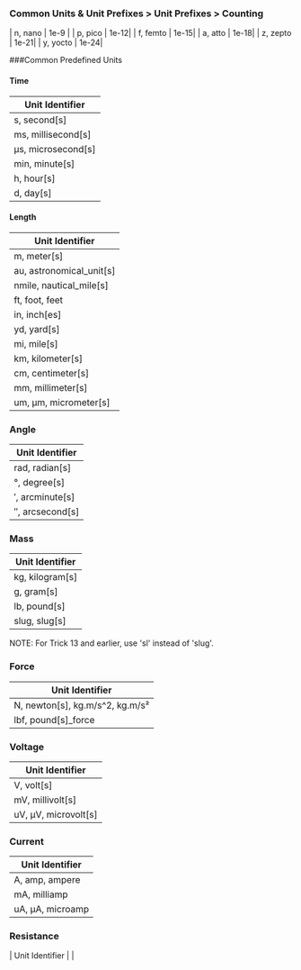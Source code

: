 ### Common Units & Unit Prefixes > Unit Prefixes > Counting

| n, nano           | 1e-9 |
| p, pico           | 1e-12|
| f, femto          | 1e-15|
| a, atto           | 1e-18|
| z, zepto          | 1e-21|
| y, yocto          | 1e-24|

<a id=common-predefined-units></a>
###Common Predefined Units

<a id=time></a>
#### Time
| Unit Identifier                 |
|---------------------------------|
| s, second[s]                    |
| ms, millisecond[s]              |
| &#x3BC;s, microsecond[s]        |
| min, minute[s]                  |
| h, hour[s]                      |
| d, day[s]                       |

<a id=length></a>
#### Length
| Unit Identifier                 |
|---------------------------------|
| m, meter[s]                     |
| au, astronomical_unit[s]        |
| nmile, nautical_mile[s]         |
| ft, foot, feet                  |
| in, inch[es]                    |
| yd, yard[s]                     |
| mi, mile[s]                     |
| km, kilometer[s]                |
| cm, centimeter[s]               |
| mm, millimeter[s]               |
| um, &#x3BC;m, micrometer[s]     |

<a id=angle></a>
### Angle
| Unit Identifier                 |
|---------------------------------|
| rad, radian[s]                  |
| &#xB0;, degree[s]               |
| &#x2032;, arcminute[s]          |
| &#x2033;, arcsecond[s]          |

<a id=mass></a>
### Mass
| Unit Identifier                 |
|---------------------------------|
| kg, kilogram[s]                 |
| g, gram[s]                      |
| lb, pound[s]                    |
| slug, slug[s]                   |

NOTE: For Trick 13 and earlier, use 'sl' instead of 'slug'.

<a id=force></a>
### Force
| Unit Identifier                 |
|---------------------------------|
| N, newton[s], kg.m/s^2, kg.m/s&#xB2;|
| lbf, pound[s]\_force             |

<a id=voltage></a>
### Voltage
| Unit Identifier                 |
|---------------------------------|
| V, volt[s]                      |
| mV, millivolt[s]                |
| uV, &#x3BC;V, microvolt[s]      |

<a id=current></a>
### Current
| Unit Identifier                 |
|---------------------------------|
| A, amp, ampere                  |
| mA, milliamp                    |
| uA, &#x3BC;A, microamp          |

<a id=resistance></a>
### Resistance
| Unit Identifier                 |
|
